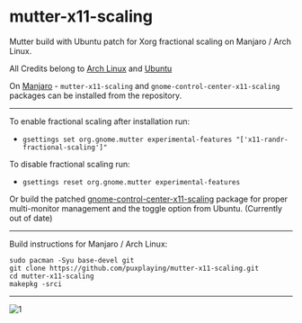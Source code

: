 # mutter-x11-scaling
Mutter build with Ubuntu patch for Xorg fractional scaling on Manjaro / Arch Linux.

All Credits belong to [Arch Linux](https://www.archlinux.org/packages/extra/x86_64/mutter/) and [Ubuntu](https://salsa.debian.org/gnome-team/mutter/-/blob/ubuntu/master/debian/patches/ubuntu/x11-Add-support-for-fractional-scaling-using-Randr.patch)

On [Manjaro](https://manjaro.org/) - ```mutter-x11-scaling``` and ```gnome-control-center-x11-scaling``` packages can be installed from the repository.

---
To enable fractional scaling after installation run:
- ```gsettings set org.gnome.mutter experimental-features "['x11-randr-fractional-scaling']"```

To disable fractional scaling run:
- ```gsettings reset org.gnome.mutter experimental-features```


Or build the patched [gnome-control-center-x11-scaling](https://github.com/puxplaying/gnome-control-center-x11-scaling) package for proper multi-monitor management and the toggle option from Ubuntu. (Currently out of date)

---

Build instructions for Manjaro / Arch Linux:

```
sudo pacman -Syu base-devel git
git clone https://github.com/puxplaying/mutter-x11-scaling.git
cd mutter-x11-scaling
makepkg -srci
```
---

![1](https://user-images.githubusercontent.com/28549766/135753045-1296531d-8d06-45f3-af10-f8b8cdbee720.png)
